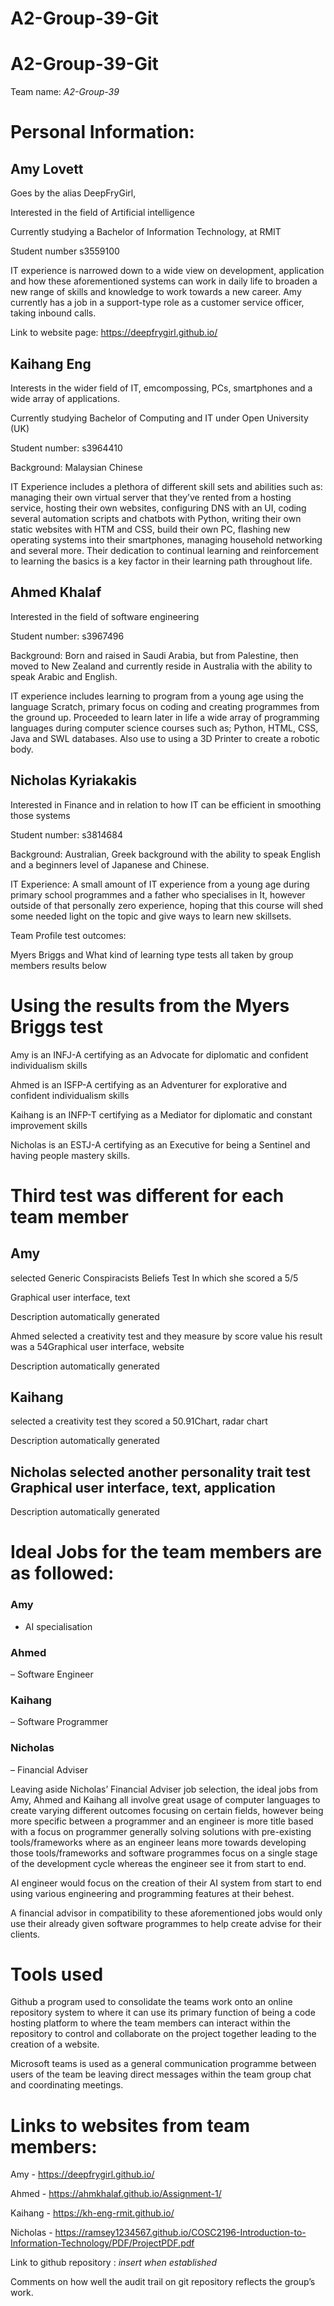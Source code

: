 # A2-Group-39-Git
# A2-Group-39-Git
 
Team name: *A2-Group-39* 

 

# Personal Information: 

## Amy Lovett 

Goes by the alias DeepFryGirl, 

Interested in the field of Artificial intelligence 

Currently studying a Bachelor of Information Technology, at RMIT 

Student number s3559100 

 

IT experience is narrowed down to a wide view on development, application and how these aforementioned systems can work in daily life to broaden a new range of skills and knowledge to work towards a new career. Amy currently has a job in a support-type role as a customer service officer, taking inbound calls.  

Link to website page: https://deepfrygirl.github.io/ 

 

 

## Kaihang Eng 

Interests in the wider field of IT, emcompossing, PCs, smartphones and a wide array of applications. 

Currently studying Bachelor of Computing and IT under Open University (UK) 

Student number: s3964410 

Background: Malaysian Chinese 

 

IT Experience includes a plethora of different skill sets and abilities such as: managing their own virtual server that they’ve rented from a hosting service, hosting their own websites, configuring DNS with an UI, coding several automation scripts and chatbots with Python, writing their own static websites with HTM and CSS, build their own PC, flashing new operating systems into their smartphones, managing household networking and several more. Their dedication to continual learning and reinforcement to learning the basics is a key factor in their learning path throughout life. 

 

 

## Ahmed Khalaf 

Interested in the field of software engineering 

Student number: s3967496 

Background: Born and raised in Saudi Arabia, but from Palestine, then moved to New Zealand and currently reside in Australia with the ability to speak Arabic and English. 

 

IT experience includes learning to program from a young age using the language Scratch, primary focus on coding and creating programmes from the ground up. Proceeded to learn later in life a wide array of programming languages during computer science courses such as; Python, HTML, CSS, Java and SWL databases. Also use to using a 3D Printer to create a robotic body.  

 

## Nicholas Kyriakakis 

Interested in Finance and in relation to how IT can be efficient in smoothing those systems 

Student number: s3814684 

Background: Australian, Greek background with the ability to speak English and a beginners level of Japanese and Chinese.  

IT Experience: A small amount of IT experience from a young age during primary school programmes and a father who specialises in It, however outside of that personally zero experience, hoping that this course will shed some needed light on the topic and give ways to learn new skillsets.  

 

Team Profile test outcomes:  

Myers Briggs and What kind of learning type tests all taken by group members results below 

 

# Using the results from the Myers Briggs test  

Amy is an INFJ-A certifying as an Advocate for diplomatic and confident individualism skills 

Ahmed is an ISFP-A certifying as an Adventurer for explorative and confident individualism skills 

Kaihang is an INFP-T certifying as a Mediator for diplomatic and constant improvement skills 

Nicholas is an ESTJ-A certifying as an Executive for being a Sentinel and having people mastery skills.  

 

 

 

# Third test was different for each team member  

## Amy
selected Generic Conspiracists Beliefs Test In which she scored a 5/5 

Graphical user interface, text

Description automatically generated 

Ahmed selected a creativity test and they measure by score value his result was a 54Graphical user interface, website

Description automatically generated 

 

 

## Kaihang 
selected a creativity test they scored a 50.91Chart, radar chart

Description automatically generated 

 

## Nicholas selected another personality trait test Graphical user interface, text, application

Description automatically generated 

 

# Ideal Jobs for the team members are as followed: 

### Amy 
- AI specialisation  

### Ahmed 
– Software Engineer 

### Kaihang 
– Software Programmer  

### Nicholas 
– Financial Adviser  

Leaving aside Nicholas’ Financial Adviser job selection, the ideal jobs from Amy, Ahmed and Kaihang all involve great usage of computer languages to create varying different outcomes focusing on certain fields, however being more specific between a programmer and an engineer is more title based with a focus on programmer generally solving solutions with pre-existing tools/frameworks where as an engineer leans more towards developing those tools/frameworks and software programmes focus on a single stage of the development cycle whereas the engineer see it from start to end.  

AI engineer would focus on the creation of their AI system from start to end using various engineering and programming features at their behest.  

A financial advisor in compatibility to these aforementioned jobs would only use their already given software programmes to help create advise for their clients. 

 

 

# Tools used  

Github a program used to consolidate the teams work onto an online repository system to where it can use its primary function of being a code hosting platform to where the team members can interact within the repository to control and collaborate on the project together leading to the creation of a website.  

Microsoft teams is used as a general communication programme between users of the team be leaving direct messages within the team group chat and coordinating meetings.   

# Links to websites from team members:  

Amy - https://deepfrygirl.github.io/ 

Ahmed - https://ahmkhalaf.github.io/Assignment-1/ 

Kaihang - https://kh-eng-rmit.github.io/ 

Nicholas - https://ramsey1234567.github.io/COSC2196-Introduction-to-Information-Technology/PDF/ProjectPDF.pdf 

 Link to github repository : *insert when established*  

Comments on how well the audit trail on git repository reflects the group’s work. 
